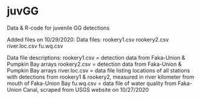 # juvGG
Data & R-code for juvenile GG detections 

Added files on 10/29/2020:
  Data files:
    rookery1.csv
    rookery2.csv
    river.loc.csv
    fu.wq.csv

Data file descriptions:
    rookery1.csv = detection data from Faka-Union & Pumpkin Bay arrays
    rookery2.csv = detection data from Faka-Union & Pumpkin Bay arrays
    river.loc.csv = data file listing locations of all stations with detections from rookery1 & rookery2, measured in river kilometer from mouth of Faka-Union Bay
    fu.wq.csv = data file of water quality from Faka-Union Canal, scraped from USGS website on 10/27/2020
    
    
    
    
    
